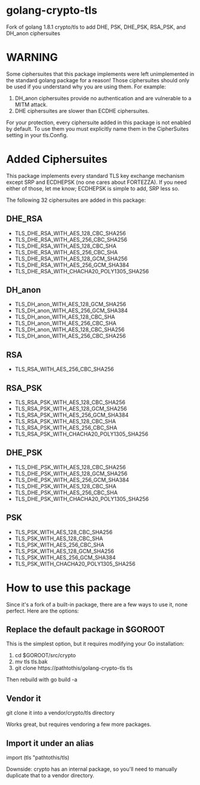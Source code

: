 # golang-crypto-tls

Fork of golang 1.8.1 crypto/tls to add DHE, PSK, DHE_PSK, RSA_PSK, and DH_anon ciphersuites

# WARNING

Some ciphersuites that this package implements were left unimplemented in the standard golang package for a reason! Those ciphersuites should only be used if you understand why you are using them. For example:

1. DH_anon ciphersuites provide no authentication and are vulnerable to a MITM attack.
2. DHE ciphersuites are slower than ECDHE ciphersuites.

For your protection, every ciphersuite added in this package is not enabled by default. To use them you must explicitly name them in the CipherSuites setting in your tls.Config.

# Added Ciphersuites

This package implements every standard TLS key exchange mechanism except SRP and ECDHEPSK (no one cares about FORTEZZA). If you need either of those, let me know; ECDHEPSK is simple to add, SRP less so.

The following 32 ciphersuites are added in this package:

## DHE_RSA

- TLS_DHE_RSA_WITH_AES_128_CBC_SHA256
- TLS_DHE_RSA_WITH_AES_256_CBC_SHA256
- TLS_DHE_RSA_WITH_AES_128_CBC_SHA
- TLS_DHE_RSA_WITH_AES_256_CBC_SHA
- TLS_DHE_RSA_WITH_AES_128_GCM_SHA256
- TLS_DHE_RSA_WITH_AES_256_GCM_SHA384
- TLS_DHE_RSA_WITH_CHACHA20_POLY1305_SHA256

## DH_anon

- TLS_DH_anon_WITH_AES_128_GCM_SHA256
- TLS_DH_anon_WITH_AES_256_GCM_SHA384
- TLS_DH_anon_WITH_AES_128_CBC_SHA
- TLS_DH_anon_WITH_AES_256_CBC_SHA
- TLS_DH_anon_WITH_AES_128_CBC_SHA256
- TLS_DH_anon_WITH_AES_256_CBC_SHA256

## RSA

- TLS_RSA_WITH_AES_256_CBC_SHA256

## RSA_PSK

- TLS_RSA_PSK_WITH_AES_128_CBC_SHA256
- TLS_RSA_PSK_WITH_AES_128_GCM_SHA256
- TLS_RSA_PSK_WITH_AES_256_GCM_SHA384
- TLS_RSA_PSK_WITH_AES_128_CBC_SHA
- TLS_RSA_PSK_WITH_AES_256_CBC_SHA
- TLS_RSA_PSK_WITH_CHACHA20_POLY1305_SHA256

## DHE_PSK

- TLS_DHE_PSK_WITH_AES_128_CBC_SHA256
- TLS_DHE_PSK_WITH_AES_128_GCM_SHA256
- TLS_DHE_PSK_WITH_AES_256_GCM_SHA384
- TLS_DHE_PSK_WITH_AES_128_CBC_SHA
- TLS_DHE_PSK_WITH_AES_256_CBC_SHA
- TLS_DHE_PSK_WITH_CHACHA20_POLY1305_SHA256

## PSK

- TLS_PSK_WITH_AES_128_CBC_SHA256
- TLS_PSK_WITH_AES_128_CBC_SHA
- TLS_PSK_WITH_AES_256_CBC_SHA
- TLS_PSK_WITH_AES_128_GCM_SHA256
- TLS_PSK_WITH_AES_256_GCM_SHA384
- TLS_PSK_WITH_CHACHA20_POLY1305_SHA256

# How to use this package

Since it's a fork of a built-in package, there are a few ways to use it, none perfect. Here are the options:

## Replace the default package in $GOROOT

This is the simplest option, but it requires modifying your Go installation:

1. cd $GOROOT/src/crypto
2. mv tls tls.bak
3. git clone https://pathtothis/golang-crypto-tls tls

Then rebuild with go build -a

## Vendor it

git clone it into a vendor/crypto/tls directory

Works great, but requires vendoring a few more packages.

## Import it under an alias

import (tls "pathtothis/tls)

Downside: crypto has an internal package, so you'll need to manually duplicate that to a vendor directory.
